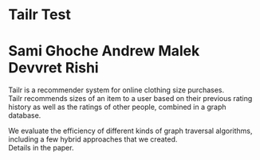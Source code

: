 Tailr Test  
===================  
Sami Ghoche
Andrew Malek  
Devvret Rishi  
===================  

Tailr is a recommender system for online clothing size purchases.  
Tailr recommends sizes of an item to a user based on their previous rating history as well as the ratings of other people, combined in a graph database. 

We evaluate the efficiency of different kinds of graph traversal algorithms, including a few hybrid approaches that we created.  
Details in the paper.

